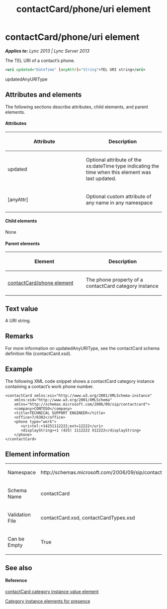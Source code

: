 ﻿---
title: contactCard/phone/uri element
TOCTitle: contactCard/phone/uri element
ms:assetid: b0117f69-f5b3-40ef-b654-d449ad16f937
ms:mtpsurl: https://msdn.microsoft.com/en-us/library/Dn454709(v=office.15)
ms:contentKeyID: 57093396
ms.date: 07/24/2014
mtps_version: v=office.15
dev_langs:
- xml
---

# contactCard/phone/uri element


_**Applies to:** Lync 2013 | Lync Server 2013_

The TEL URI of a contact’s phone.

``` xml
<uri updated="DateTime" [anyAttr]="String">TEL URI string</uri>
```

updatedAnyURIType

## Attributes and elements

The following sections describe attributes, child elements, and parent elements.

#### Attributes

<table>
<colgroup>
<col style="width: 50%" />
<col style="width: 50%" />
</colgroup>
<thead>
<tr class="header">
<th><p>Attribute</p></th>
<th><p>Description</p></th>
</tr>
</thead>
<tbody>
<tr class="odd">
<td><p>updated</p></td>
<td><p>Optional attribute of the xs:dateTime type indicating the time when this element was last updated.</p></td>
</tr>
<tr class="even">
<td><p>[anyAttr]</p></td>
<td><p>Optional custom attribute of any name in any namespace</p></td>
</tr>
</tbody>
</table>


#### Child elements

None

#### Parent elements

<table>
<colgroup>
<col style="width: 50%" />
<col style="width: 50%" />
</colgroup>
<thead>
<tr class="header">
<th><p>Element</p></th>
<th><p>Description</p></th>
</tr>
</thead>
<tbody>
<tr class="odd">
<td><p><a href="contactcard-phone-element.md">contactCard/phone element</a></p></td>
<td><p>The phone property of a contactCard category instance</p></td>
</tr>
</tbody>
</table>


## Text value

A URI string.

## Remarks

For more information on updatedAnyURIType, see the contactCard schema definition file (contactCard.xsd).

## Example

The following XML code snippet shows a contactCard category instance containing a contact’s work phone number.

    <contactCard xmlns:xsi="http://www.w3.org/2001/XMLSchema-instance" 
        xmlns:xsd="http://www.w3.org/2001/XMLSchema" 
        xmlns="http://schemas.microsoft.com/2006/09/sip/contactcard">
        <company>CONTOSO</company>
        <title>TECHNICAL SUPPORT ENGINEER</title>
        <office>7/6302</office>
        <phone type="work">
           <uri>tel:+14251112222;ext=12222</uri>
           <displayString>+1 (425) 1112222 X12222</displayString>
        </phone>
    </contactCard>

## Element information

<table>
<colgroup>
<col style="width: 50%" />
<col style="width: 50%" />
</colgroup>
<tbody>
<tr class="odd">
<td><p>Namespace</p></td>
<td><p>http://schemas.microsoft.com/2006/09/sip/contactcard</p></td>
</tr>
<tr class="even">
<td><p>Schema Name</p></td>
<td><p>contactCard</p></td>
</tr>
<tr class="odd">
<td><p>Validation File</p></td>
<td><p>contactCard.xsd, contactCardTypes.xsd</p></td>
</tr>
<tr class="even">
<td><p>Can be Empty</p></td>
<td><p>True</p></td>
</tr>
</tbody>
</table>


## See also

#### Reference

[contactCard category instance value element](contactcard-category-instance-value-element.md)

[Category instance elements for presence](category-instance-elements-for-presence.md)

